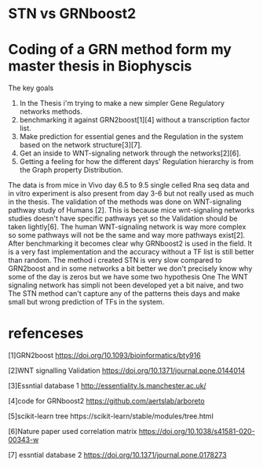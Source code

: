 # STN vs GRNboost2
# Coding of a GRN method form my master thesis in Biophyscis
The key goals
1) In the Thesis i'm trying to make a new simpler Gene Regulatory networks methods.
2) benchmarking it against GRN2boost[1][4] without a transcription factor list.
3) Make prediction for essential genes and the Regulation in the system based on the network structure[3][7].
4) Get an inside to WNT-signaling network through the networks[2][6]. 
5) Getting a feeling for how the different days' Regulation hierarchy is from the Graph property Distribution.


The data is from mice in Vivo day 6.5 to 9.5 single celled Rna seq data and in vitro experiment is also present from day 3-6 but not really used as much in the thesis.
The validation of the methods was done on WNT-signaling pathway study of Humans [2]. 
This is because mice wnt-signaling networks studies doesn't have specific pathways yet so the Validation should be taken lightly[6].
The human WNT-signaling network is way more complex so some pathways will not be the same and way more pathways exist[2].
After benchmarking it becomes clear why GRNboost2 is used in the field. It is a very fast implementation and the accuracy without a TF list is still better than random.
The method i created STN is very slow compared to GRN2boost and in some networks a bit better we don't precisely know why some of the day is zeros but we have some two hypothesis One The WNT signaling network has simpli not been developed yet a bit naive, and two The STN method can't capture any of the patterns theis days and make small but wrong prediction of TFs in the system.


# refenceses 
[1]GRN2boost https://doi.org/10.1093/bioinformatics/bty916

[2]WNT signalling Validation https://doi.org/10.1371/journal.pone.0144014

[3]Essntial database 1 http://essentiality.ls.manchester.ac.uk/

[4]code for GRNboost2 https://github.com/aertslab/arboreto

[5]scikit-learn tree https://scikit-learn/stable/modules/tree.html

[6]Nature paper  used correlation matrix https://doi.org/10.1038/s41581-020-00343-w

[7] essntial database 2 https://doi.org/10.1371/journal.pone.0178273
